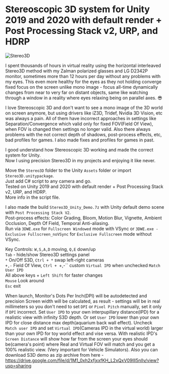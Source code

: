 # Stereoscopic 3D system for Unity 2019 and 2020 with default render + Post Processing Stack v2, URP, and HDRP
![Stereo3D](https://forum.unity.com/attachments/8xmsaa-taa-png.768466/)

I spent thousands of hours in virtual reality using the horizontal interleaved Stereo3D method with my Zalman polarized glasses and LG D2342P monitor, sometimes more than 12 hours per day without any problems with my eyes. This even more healthy for the eyes as they not holding converge fixed focus on the screen unlike mono image - focus all-time dynamically changes from near to very far on distant objects, same like watching through a window in a reality where eyes relaxing being on parallel axes. :sunglasses:

I love Stereoscopic 3D and don't want to see a mono image of the 3D world on screen anymore, but using drivers like iZ3D, Tridef, Nvidia 3D Vision, etc was always a pain.
All of them have incorrect approaches in settings like Separation/Convergence which valid only for fixed FOV(Field Of View), when FOV is changed then settings no longer valid.
Also there always problems with the not correct depth of shadows, post-process effects, etc, bad profiles for games. I also made fixes and profiles for games in past.

I good understand how Stereoscopic 3D working and made the correct system for Unity.  
Now I using precision Stereo3D in my projects and enjoying it like never.  

Move the `Stereo3D` folder to the Unity `Assets` folder or import `Stereo3D.unitypackage`.  
Just add C# script to any camera and go.  
Tested on Unity 2019 and 2020 with default render + Post Processing Stack v2, URP, and HDRP.  
More info in the script file.  

I also made the build `Stereo3D_Unity_Demo.7z` with Unity default demo scene with `Post Processing Stack V2`.  
Post-process effects: Color Grading, Bloom, Motion Blur, Vignette, Ambient Occlusion, Depth Of Field, Temporal Anti-aliasing.  
Run via `3DWE.exe` for `Fullscreen Windowed` mode with VSync or `3DWE.exe - Exclusive Fullscreen_noVSync` for `Exclusive Fullscreen` mode without VSync.  

Key Controls:
   `W,S,A,D` moving, `Q,E` down/up  
   `Tab` - hide/show Stereo3D settings panel  
   `*` On/Off S3D, `Ctrl + *` swap left-right cameras  
   `+,-` Field Of View, `Ctrl + `+,-`` custom `Virtual IPD` when unchecked `Match User IPD`  
   All above keys  + `Left Shift` for faster changes  
   `Mouse` Look around  
   `Esc` exit  

When launch, Monitor's Dots Per Inch(DPI) will be autodetected and precision Screen width will be calculated,
as result - settings will be in real millimeters so you don't need to set `DPI` or `Pixel Pitch` manually, set it only if `DPI` incorrect.
Set `User IPD` to your own interpupillary distance(IPD) for a realistic view with infinity S3D depth.
Or set `User IPD` lower than your own IPD for close distance max depth(aquarium back wall effect).
Uncheck `Match user IPD` and set `Virtual IPD`(Cameras IPD in the virtual world) larger than your own IPD for toy world effect and vise versa.
With realistic IPD's `Screen Distance` will show how far from the screen your eyes should be(camera's point) where Real and Virtual FOV will match and you get a 100% realistic view. (Very important for Vehicle Simulators). 
Also you can download S3D demo as zip archive from here - https://drive.google.com/file/d/1M1_0xh2xfjxxfKH_L2xQxV09Ill5nllv/view?usp=sharing
